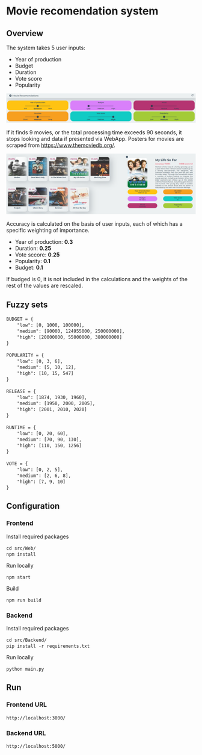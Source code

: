 # Movie recomendation system
## Overview
The system takes 5 user inputs:
- Year of production
- Budget
- Duration
- Vote score
- Popularity
  

![Screenshot](docs/user_input.png)

If it finds 9 movies, or the total processing time exceeds 90 seconds, it stops looking and data if presented via WebApp. Posters for movies are scraped from https://www.themoviedb.org/.

![Screenshot](docs/movies.png)

Accuracy is calculated on the basis of user inputs, each of which has a specific weighting of importance.
- Year of production: **0.3**
- Duration: **0.25**
- Vote sccore: **0.25**
- Popularity: **0.1**
- Budget: **0.1**
  
If budged is 0, it is not included in the calculations and the weights of the rest of the values ​​are rescaled.

## Fuzzy sets
```
BUDGET = {
    "low": [0, 1000, 100000],
    "medium": [90000, 124955000, 250000000],
    "high": [20000000, 55000000, 380000000]
}

POPULARITY = {
    "low": [0, 3, 6],
    "medium": [5, 10, 12],
    "high": [10, 15, 547]
}

RELEASE = {
    "low": [1874, 1930, 1960],
    "medium": [1950, 2000, 2005],
    "high": [2001, 2010, 2020]
}

RUNTIME = {
    "low": [0, 20, 60],
    "medium": [70, 90, 130],
    "high": [110, 150, 1256]
}

VOTE = {
    "low": [0, 2, 5],
    "medium": [2, 6, 8],
    "high": [7, 9, 10]
}
```

## Configuration
### Frontend
Install required packages
```
cd src/Web/
npm install
```
Run locally
```
npm start
```
Build 
```
npm run build
```
### Backend
Install required packages
```
cd src/Backend/
pip install -r requirements.txt
```
Run locally
```
python main.py
```
## Run
### Frontend URL
```
http://localhost:3000/
```
### Backend URL
```
http://localhost:5000/
```